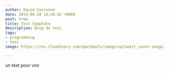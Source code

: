 ```yaml
---
author: David Couronné
date: 2019-06-28 14:26:42 +0000
post: true
title: Test template
description: Blog de test
tags:
- programming
- test
image: https://res.cloudinary.com/dpw19qolx/image/upload/t_cover-image/v1561724620/mathssyfy/zhao-chen-Yx0sVL2H8pA-unsplash.jpg

---
```

un test pour voir